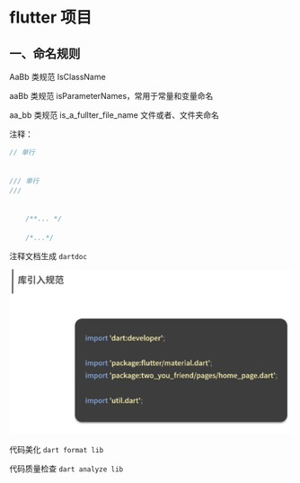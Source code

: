 # flutter 项目

## 一、命名规则

AaBb 类规范
IsClassName

aaBb 类规范
isParameterNames，常用于常量和变量命名

aa_bb 类规范
is_a_fullter_file_name 文件或者、文件夹命名


注释：

```dart
// 单行


/// 单行 
///


    /**... */

    /*...*/

```

注释文档生成
`dartdoc`

![](2022-10-31-21-33-55.png)

代码美化
`dart format lib`


代码质量检查
`dart analyze lib`